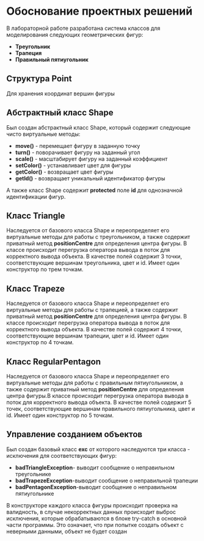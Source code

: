 
# Обоснование проектных решений


В лабораторной работе разработана система классов для моделирования следующих геометрических фигур:

-   **Треугольник**
-   **Трапеция**
-   **Правильный пятиугольник**

## Структура Point

Для хранения координат вершин фигуры

## Абстрактный класс Shape

Был создан абстрактный класс Shape, который содержит следующие чисто виртуальные методы:

-   **move()**  \- перемещает фигуру в заданную точку
-   **turn()**  \- поворачивает фигуру на заданный угол
-   **scale()**  \- масштабирует фигуру на заданный коэффициент
- **setColor()** \- устанавливает цвет для фигуры
- **getColor()** \- возвращает цвет фигуры
- **getId()** \- возвращает уникальный идентификатор фигуры	

А также класс Shape содержит __protected__ поле **id** для однозначной идентификации фигур. 

## Класс Triangle
Наследуется от базового класса Shape и переопределяет его виртуальные методы для работы с треугольником, а также содержит приватный метод **positionCentre** для определения центра фигуры. В классе происходит перегрузка оператора вывода в поток для корректного вывода объекта. В качестве полей содержит 3 точки, соответствующие вершинам треугольника, цвет и id.  Имеет один конструктор по трем точкам.


## Класс Trapeze

Наследуется от базового класса Shape и переопределяет его виртуальные методы для работы с трапецией, а также содержит приватный метод **positionCentre** для определения центра фигуры.
В классе происходит перегрузка оператора вывода в поток для корректного вывода объекта.
В качестве полей содержит 4 точки, соответствующие вершинам трапеции, цвет и id. Имеет один конструктор по 4 точкам.

## Класс RegularPentagon

Наследуется от базового класса Shape и переопределяет его виртуальные методы для работы с правильным пятиугольником, а также содержит приватный метод **positionCentre** для определения центра фигуры.В классе происходит перегрузка оператора вывода в поток для корректного вывода объекта. В качестве полей содержит 5 точек, соответствующие вершинам правильного пятиугольника, цвет и id. Имеет один конструктор по 5 точкам.

## Управление созданием объектов

 Был создан базовый класс **exc** от которого наследуются три класса - исключения для соответствующих фигур:

- **badTriangleException**\- выводит сообщение о неправильном треугольнике
- **badTrapezeException**\-выводит сообщение о неправильной трапеции
- **badPentagonException**\-выводит сообщение о неправильном пятиугольнике


В конструкторе каждого класса фигуры происходит проверка на валидность, в случае некорректных  данных происходит выброс исключения, которые обрабатываются в блоке try-catch в основной части программы. Это означает, что при попытке создать объект с неверными данными, объект не будет создан

>

